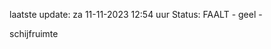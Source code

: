 laatste update: 
za 11-11-2023 12:54   uur 
Status: FAALT - geel - 
<div class="service Y">schijfruimte</div>
